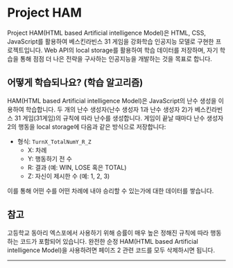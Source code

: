 # Project HAM

Project HAM(HTML based Artificial intelligence Model)은 HTML, CSS, JavaScript를 활용하여 베스킨라빈스 31 게임을 강화학습 인공지능 모델로 구현한 프로젝트입니다. Web API의 local storage를 활용하여 학습 데이터를 저장하며, 자기 학습을 통해 점점 더 나은 전략을 구사하는 인공지능을 개발하는 것을 목표로 합니다.

## 어떻게 학습되나요? (학습 알고리즘)

HAM(HTML based Artificial intelligence Model)은 JavaScript의 난수 생성을 이용하여 학습합니다. 두 개의 난수 생성자(난수 생성자 1과 난수 생성자 2)가 베스킨라빈스 31 게임(31게임)의 규칙에 따라 난수를 생성합니다. 게임이 끝날 때마다 난수 생성자 2의 행동을 local storage에 다음과 같은 방식으로 저장합니다:

- 형식: `TurnX_TotalNumY_R_Z`
  - X: 차례
  - Y: 행동하기 전 수
  - R: 결과 (예: WIN, LOSE 혹은 TOTAL)
  - Z: 자신이 제시한 수 (예: 1, 2, 3)

이를 통해 어떤 수를 어떤 차례에 내야 승리할 수 있는가에 대한 데이터를 쌓습니다.



## 참고

고등학교 동아리 엑스포에서 사용하기 위해 승률이 매우 높은 정해진 규칙에 따라 행동하는 코드가 포함되어 있습니다.
완전한 순정 HAM(HTML based Artificial intelligence Model)을 사용하려면 페이즈 2 관련 코드를 모두 삭제하시면 됩니다.

---

